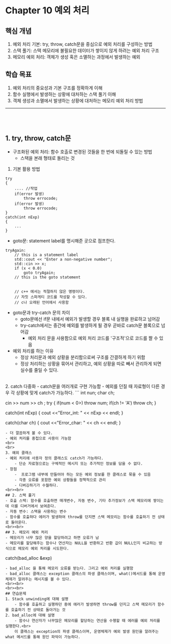 # Chapter 10 예외 처리
## 핵심 개념
1. 예외 처리 기본: try, throw, catch문을 중심으로 예외 처리를 구성하는 방법
2. 스택 풀기: 스택 메모리에 불필요한 데이터가 쌓이지 않게 하려는 예외 처리 구조
3. 메모리 예외 처리: 객체가 생성 혹은 소멸하는 과정에서 발생하는 예외
## 학습 목표
1.	예외 처리의 중요성과 기본 구조를 정확하게 이해
2.	함수 실행에서 발생하는 상황에 대처하는 스택 풀기 이해
3.	객체 생성과 소멸에서 발생하는 상황에 대처하는 메모리 예외 처리 방법
--------------
<br><br>

## 1. try, throw, catch문
-  구조화된 예외 처리: 함수 호출로 변경된 것들을 한 번에 되돌릴 수 있는 방법
    - 스택을 본래 형태로 돌리는 것<br>
1. 기본 활용 방법
```
try
{
    .... //작업
    if(error 발생)
        throw errocode;
    if(error 발생)
        throw errocode;
}
catch(int nExp)
{
    ...
}
```
- goto문: statement label를 명시해준 곳으로 점프한다. 

```
tryAgain: 
    // this is a statement label
    std::cout << "Enter a non-negative number"; 
    std::cin >> x;
    if (x < 0.0)
        goto tryAgain;
    // this is the goto statement


    // c++ 에서는 적절하지 않은 명령이다.
    // 자칫 스파게티 코드를 작성할 수 있다.
    // c나 오래된 언어에서 사용함
```
- goto문과 try-catch 문의 차이
    * goto문에선 if문 내에서 예외가 발생할 경우 블록 내 실행을 완료하고 넘어감
    - try-catch에서는 중간에 예외를 발생하게 될 경우 곧바로 catch문 블록으로 넘어감
        - 예외 처리 문을 사용함으로 예외 처리 코드를 '구조적'으로 코드를 짤 수 있음
- 예외 처리를 하는 이유
    - 정상 처리문과 예외 상황을 분리함으로써 구조를 간결하게 하기 위함
    - 정상 처리하는 상황을 묶어서 관리하고, 예외 상황을 따로 빼서 관리하게 되면 실수를 줄일 수 있다.<br>
<br>
2. catch 다중화
- catch문을 여러개로 구현 가능함
- 예외를 던질 때 자료형이 다른 경우 각 상황에 맞게 catch가 가능하다.
```
int nun;
char ch;

cin >> num >> ch ;
try
{
    if(num < 0>)
        throw num;
    if(ch != 'A')
        throw ch;
}

catch(int nExp)
{
    cout <<"Error_int: " << nExp << endl;
}

catch(char ch)
{
    cout <<"Error_char: " << ch << endl;
}
```
- 더 깔끔하게 볼 수 있다.
- 예외 처리를 중첩으로 사용이 가능함
<br>
<br>
3. 예외 클래스
- 예외 처리에 사용자 정의 클래스도 catch가 가능하다.
    - 단순 자료형으로는 구체적인 메시지 또는 추가적인 정보를 담을 수 없다.
- 장점
    -  프로그램 내부에 만들어야 하는 모든 예외 정보를 한 클래스로 묶을 수 있음
    - 각종 오류를 포함한 예외 상황들을 정책적으로 관리
    - 디버깅하기가 수월하다.
<br><br>
## 2. 스택 풀기
- 호출 스택: 함수를 호출하면 매개변수, 자동 변수, 기타 추가정보가 스택 메모리에 쌓이는데 이를 디버거에서 보여준다.
- 자동 변수: 스택을 사용하는 변수
- 함수를 호출하다 에러가 발생하여 throw를 던지면 스택 메모리는 함수를 호출하기 전 상태로 돌아온다.
<br><br>
## 3. 메모리 예외 처리
- 메모리가 너무 많은 양을 할당하려고 하면 오류가 남
- 메모리를 할당해주는 함수나 연산자는 NULL을 반환하고 반환 값이 NULL인지 비교하는 방식으로 메모리 예외 처리를 시도한다.
```
catch(bad_alloc &exp)
```
- bad_alloc 을 통해 메모리 오류를 받는다. 그리고 예외 처리를 실행함
- bad_alloc 클래스는 exception 클래스의 파생 클래스이며, what()메서드를 통해 운영체제가 알려주는 메시지를 볼 수 있다.
<br><br>
<br><br>
## 연습문제
1. Stack unwinding에 대해 설명
    - 함수를 호출하고 실행하던 중에 에러가 발생하면 throw를 던지고 스택 메모리가 함수를 호출하기 전 상태로 돌아가는 것
2. bad_alloc에 대해 설명
    - 함수나 연산자가 너무많은 메모리를 할당하는 연산을 수행할 때 에러를 예외 처리를 실행한다.<br>
    이 클래스는 exception의 파생 클래스이며, 운영체제가 예외 발생 원인을 알려주는 what 메서드를 통해 원인 파악이 가능하다.